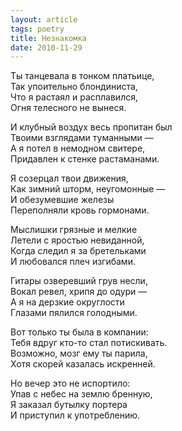 ```yaml
---
layout: article
tags: poetry
title: Незнакомка
date: 2010-11-29
---
```


Ты танцевала в тонком платьице,<br>
Так упоительно блондиниста,<br>
Что я растаял и расплавился,<br>
Огня телесного не вынеся.<br>

И клубный воздух весь пропитан был<br>
Твоими взглядами туманными —<br>
А я потел в немодном свитере,<br>
Придавлен к стенке растаманами.<br>

Я созерцал твои движения,<br>
Как зимний шторм, неугомонные —<br>
И обезумевшие железы<br>
Переполняли кровь гормонами.<br>

Мыслишки грязные и мелкие<br>
Летели с яростью невиданной,<br>
Когда следил я за бретельками<br>
И любовался плеч изгибами.<br>

Гитары озверевший грув несли,<br>
Вокал ревел, хрипя до одури —<br>
А я на дерзкие округлости<br>
Глазами пялился голодными.<br>

Вот только ты была в компании:<br>
Тебя вдруг кто-то стал потискивать.<br>
Возможно, мозг ему ты парила,<br>
Хотя скорей казалась искренней.<br>

Но вечер это не испортило:<br>
Упав с небес на землю бренную,<br>
Я заказал бутылку портера<br>
И приступил к употреблению.
